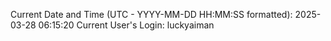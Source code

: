 Current Date and Time (UTC - YYYY-MM-DD HH:MM:SS formatted): 2025-03-28 06:15:20
Current User's Login: luckyaiman
